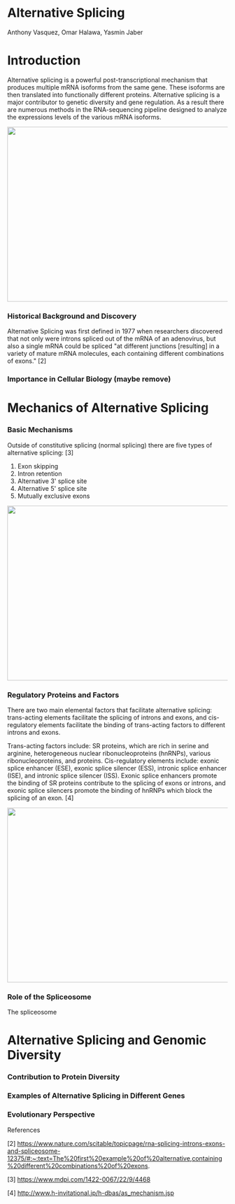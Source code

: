 # Alternative Splicing

Anthony Vasquez, Omar Halawa, Yasmin Jaber

# Introduction

Alternative splicing is a powerful post-transcriptional mechanism that produces multiple mRNA isoforms from the same gene. These isoforms are then translated into functionally different proteins. Alternative splicing is a major contributor to genetic diversity and gene regulation. As a result there are numerous methods in the RNA-sequencing pipeline designed to analyze the expressions levels of the various mRNA isoforms. 


<img src="https://upload.wikimedia.org/wikipedia/commons/0/0a/DNA_alternative_splicing.gif" width="800" height="400" />

### Historical Background and Discovery

Alternative Splicing was first defined in 1977 when researchers discovered that not only were introns spliced out of the mRNA of an adenovirus, but also a single mRNA could be spliced "at different junctions [resulting] in a variety of mature mRNA molecules, each containing different combinations of exons." [2]

### Importance in Cellular Biology (maybe remove)


# Mechanics of Alternative Splicing

### Basic Mechanisms

Outside of constitutive splicing (normal splicing) there are five types of alternative splicing: [3] 
1. Exon skipping
2. Intron retention
3. Alternative 3' splice site
4. Alternative 5' splice site
5. Mutually exclusive exons

<img src="https://www.mdpi.com/ijms/ijms-22-04468/article_deploy/html/images/ijms-22-04468-g001.png" width="800" height="400" />

### Regulatory Proteins and Factors

There are two main elemental factors that facilitate alternative splicing: trans-acting elements facilitate the splicing of introns and exons, and cis-regulatory elements facilitate the binding of trans-acting factors to different introns and exons. 

Trans-acting factors include: SR proteins, which are rich in serine and arginine, heterogeneous nuclear ribonucleoproteins (hnRNPs), various ribonucleoproteins, and proteins. Cis-regulatory elements include: exonic splice enhancer (ESE), exonic splice silencer (ESS), intronic splice enhancer (ISE), and intronic splice silencer (ISS). Exonic splice enhancers promote the binding of SR proteins contribute to the splicing of exons or introns, and exonic splice silencers promote the binding of hnRNPs which block the splicing of an exon. [4]

<img src="http://www.h-invitational.jp/h-dbas/document/am_fig1b.png" width="800" height="400" />

### Role of the Spliceosome

The spliceosome 

# Alternative Splicing and Genomic Diversity

### Contribution to Protein Diversity

### Examples of Alternative Splicing in Different Genes

### Evolutionary Perspective







References


[2] https://www.nature.com/scitable/topicpage/rna-splicing-introns-exons-and-spliceosome-12375/#:~:text=The%20first%20example%20of%20alternative,containing%20different%20combinations%20of%20exons.

[3] https://www.mdpi.com/1422-0067/22/9/4468

[4] http://www.h-invitational.jp/h-dbas/as_mechanism.jsp
